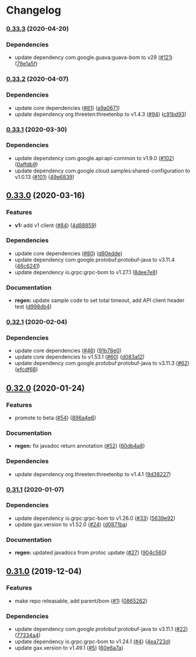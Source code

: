 # Changelog

### [0.33.3](https://www.github.com/googleapis/java-webrisk/compare/v0.33.2...v0.33.3) (2020-04-20)


### Dependencies

* update dependency com.google.guava:guava-bom to v29 ([#121](https://www.github.com/googleapis/java-webrisk/issues/121)) ([78e1a5f](https://www.github.com/googleapis/java-webrisk/commit/78e1a5f9971f5f41a47168ccb3437beaa1845044))

### [0.33.2](https://www.github.com/googleapis/java-webrisk/compare/v0.33.1...v0.33.2) (2020-04-07)


### Dependencies

* update core dependencies ([#81](https://www.github.com/googleapis/java-webrisk/issues/81)) ([a9a0671](https://www.github.com/googleapis/java-webrisk/commit/a9a06713e897b8a23c98ec3bfcc392b6654a0b51))
* update dependency org.threeten:threetenbp to v1.4.3 ([#94](https://www.github.com/googleapis/java-webrisk/issues/94)) ([c91bd93](https://www.github.com/googleapis/java-webrisk/commit/c91bd93d762c8d84445b0c43d6c0bbfd354109e0))

### [0.33.1](https://www.github.com/googleapis/java-webrisk/compare/v0.33.0...v0.33.1) (2020-03-30)


### Dependencies

* update dependency com.google.api:api-common to v1.9.0 ([#102](https://www.github.com/googleapis/java-webrisk/issues/102)) ([0affdb9](https://www.github.com/googleapis/java-webrisk/commit/0affdb92f1b5fbc121a2b46e5c7af7c7d9a16c08))
* update dependency com.google.cloud.samples:shared-configuration to v1.0.13 ([#101](https://www.github.com/googleapis/java-webrisk/issues/101)) ([49e6839](https://www.github.com/googleapis/java-webrisk/commit/49e68397c9547641d114f38bcb79eee184bbfb91))

## [0.33.0](https://www.github.com/googleapis/java-webrisk/compare/v0.32.1...v0.33.0) (2020-03-16)


### Features

* **v1:** add v1 client ([#84](https://www.github.com/googleapis/java-webrisk/issues/84)) ([4d88859](https://www.github.com/googleapis/java-webrisk/commit/4d888599519827c8d5a5a6199d711d70128bf61c))


### Dependencies

* update core dependencies ([#80](https://www.github.com/googleapis/java-webrisk/issues/80)) ([d80edde](https://www.github.com/googleapis/java-webrisk/commit/d80eddeb20c8ac08a3e36e3ce0b4e8af57cf72a6))
* update dependency com.google.protobuf:protobuf-java to v3.11.4 ([46c6241](https://www.github.com/googleapis/java-webrisk/commit/46c6241895c810a285d60110e3eeed14d9cc3e2a))
* update dependency io.grpc:grpc-bom to v1.27.1 ([8dee7e8](https://www.github.com/googleapis/java-webrisk/commit/8dee7e81e10526540cb3aa3655a7b2e110513e9b))


### Documentation

* **regen:** update sample code to set total timeout, add API client header test ([d998db4](https://www.github.com/googleapis/java-webrisk/commit/d998db45f56e36513bfde3338e22fd798efaa742))

### [0.32.1](https://www.github.com/googleapis/java-webrisk/compare/v0.32.0...v0.32.1) (2020-02-04)


### Dependencies

* update core dependencies ([#46](https://www.github.com/googleapis/java-webrisk/issues/46)) ([91b78e0](https://www.github.com/googleapis/java-webrisk/commit/91b78e0472296aee2a963404a397b29449921bb2))
* update core dependencies to v1.53.1 ([#60](https://www.github.com/googleapis/java-webrisk/issues/60)) ([d083a12](https://www.github.com/googleapis/java-webrisk/commit/d083a1226977433bfc5a0d9d61d7bc1fa33c263a))
* update dependency com.google.protobuf:protobuf-java to v3.11.3 ([#62](https://www.github.com/googleapis/java-webrisk/issues/62)) ([efcdf68](https://www.github.com/googleapis/java-webrisk/commit/efcdf68396f9a420d8c892e4eafcfb97b7556c0b))

## [0.32.0](https://www.github.com/googleapis/java-webrisk/compare/v0.31.1...v0.32.0) (2020-01-24)


### Features

* promote to beta ([#54](https://www.github.com/googleapis/java-webrisk/issues/54)) ([896a4e6](https://www.github.com/googleapis/java-webrisk/commit/896a4e6b19a58d3b0470b54dbb0afc61da422234))


### Documentation

* **regen:** fix javadoc return annotation ([#52](https://www.github.com/googleapis/java-webrisk/issues/52)) ([60db4a8](https://www.github.com/googleapis/java-webrisk/commit/60db4a83f3448ca5282624e410fd6b261282dd03))


### Dependencies

* update dependency org.threeten:threetenbp to v1.4.1 ([9d38227](https://www.github.com/googleapis/java-webrisk/commit/9d382278390dd6b34d29e93efc2b4df7c4d3e675))

### [0.31.1](https://www.github.com/googleapis/java-webrisk/compare/v0.31.0...v0.31.1) (2020-01-07)


### Dependencies

* update dependency io.grpc:grpc-bom to v1.26.0 ([#33](https://www.github.com/googleapis/java-webrisk/issues/33)) ([5639e92](https://www.github.com/googleapis/java-webrisk/commit/5639e92decf5c4c864b70bdd2f3c3a04fdbd4a5b))
* update gax.version to v1.52.0 ([#24](https://www.github.com/googleapis/java-webrisk/issues/24)) ([d0871ba](https://www.github.com/googleapis/java-webrisk/commit/d0871ba2eeea4f7ac140e5fbab58005331ae105e))


### Documentation

* **regen:** updated javadocs from protoc update ([#27](https://www.github.com/googleapis/java-webrisk/issues/27)) ([904c560](https://www.github.com/googleapis/java-webrisk/commit/904c560557fefc944bb64c20fc60ab5f250229c9))

## [0.31.0](https://www.github.com/googleapis/java-webrisk/compare/0.30.0...v0.31.0) (2019-12-04)


### Features

* make repo releasable, add parent/bom ([#1](https://www.github.com/googleapis/java-webrisk/issues/1)) ([0865262](https://www.github.com/googleapis/java-webrisk/commit/0865262360dac0c0be6814b309d5e1a0248b3500))


### Dependencies

* update dependency com.google.protobuf:protobuf-java to v3.11.1 ([#22](https://www.github.com/googleapis/java-webrisk/issues/22)) ([77334a4](https://www.github.com/googleapis/java-webrisk/commit/77334a4332ece0362ce107f588b534eb75963285))
* update dependency io.grpc:grpc-bom to v1.24.1 ([#4](https://www.github.com/googleapis/java-webrisk/issues/4)) ([4ea723d](https://www.github.com/googleapis/java-webrisk/commit/4ea723da16cab703a05560d0d5a1766bcc52437a))
* update gax.version to v1.49.1 ([#5](https://www.github.com/googleapis/java-webrisk/issues/5)) ([60e6a7a](https://www.github.com/googleapis/java-webrisk/commit/60e6a7aee2badb5716c3881603d02eac9315c12e))
